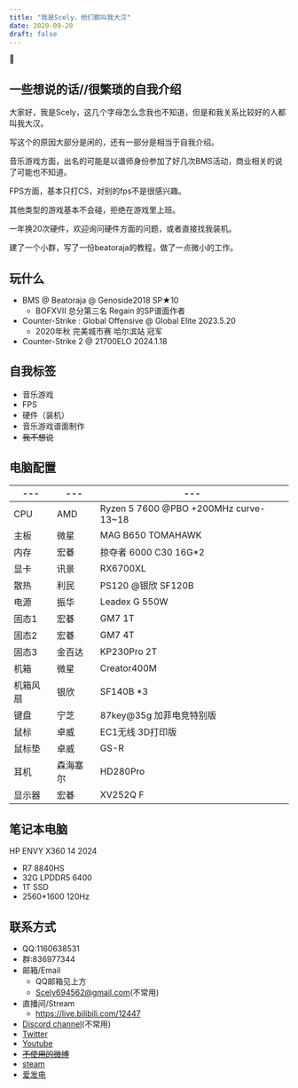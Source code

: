 ```yaml
---
title: "我是Scely，他们都叫我大汉"
date: 2020-09-20
draft: false
---
```


:thinking:

<!--more-->

## 一些想说的话//很繁琐的自我介绍

  大家好，我是Scely，这几个字母怎么念我也不知道，但是和我关系比较好的人都叫我大汉。

  写这个的原因大部分是闲的，还有一部分是相当于自我介绍。
  
  音乐游戏方面，出名的可能是以谱师身份参加了好几次BMS活动，商业相关的说了可能也不知道。

  FPS方面，基本只打CS，对别的fps不是很感兴趣。

  其他类型的游戏基本不会碰，拒绝在游戏里上班。

  一年换20次硬件，欢迎询问硬件方面的问题，或者直接找我装机。

  建了一个小群，写了一份beatoraja的教程，做了一点微小的工作。

## 玩什么
- BMS @ Beatoraja @ Genoside2018 SP★10
  - BOFXVII 总分第三名 Regain 的SP谱面作者
- Counter-Strike : Global Offensive @ Global Elite 2023.5.20
  - 2020年秋 完美城市赛 哈尔滨站 冠军
- Counter-Strike 2 @ 21700ELO 2024.1.18

## 自我标签
- 音乐游戏
- FPS
- 硬件（装机）
- 音乐游戏谱面制作
- ~~我不想说~~

## 电脑配置

---|---|---
---|---|---
CPU | AMD | Ryzen 5 7600 @PBO +200MHz curve-13~18
主板 | 微星 | MAG B650 TOMAHAWK
内存 | 宏碁 | 掠夺者 6000 C30 16G*2
显卡 | 讯景 | RX6700XL
散热 | 利民 | PS120 @银欣 SF120B
电源 | 振华 | Leadex G 550W
固态1 | 宏碁 | GM7 1T
固态2 | 宏碁 | GM7 4T
固态3 | 金百达 | KP230Pro 2T
机箱 | 微星 | Creator400M
机箱风扇 | 银欣 | SF140B *3
键盘 | 宁芝 | 87key@35g 加菲电竞特别版
鼠标 | 卓威 | EC1无线 3D打印版
鼠标垫 | 卓威 | GS-R
耳机 | 森海塞尔 | HD280Pro
显示器 | 宏碁 | XV252Q F


## 笔记本电脑

HP ENVY X360 14 2024
- R7 8840HS
- 32G LPDDR5 6400
- 1T SSD
- 2560*1600 120Hz

## 联系方式

- QQ:1160638531
- 群:836977344
- 邮箱/Email
  - QQ邮箱见上方
  - Scely694562@gmail.com(不常用)
- 直播间/Stream
  - https://live.bilibili.com/12447
- [Discord channel](discord.gg/9mp6h6W)(不常用)
- [Twitter](https://twitter.com/ScelyL)
- [Youtube](https://www.youtube.com/channel/UCEuWgIRKyeApO6dxfca5xOg)
- ~~[不使用的微博](https://weibo.com/2485089434/profile)~~
- [steam](https://steamcommunity.com/id/ScelyM/)
- [爱发电](https://afdian.com/@Scely)

